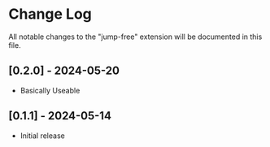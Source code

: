 # Change Log

All notable changes to the "jump-free" extension will be documented in this file.

## [0.2.0] - 2024-05-20

- Basically Useable

## [0.1.1] - 2024-05-14

- Initial release
